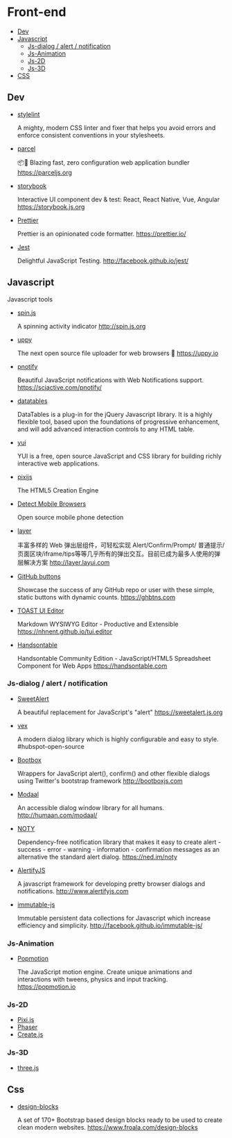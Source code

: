 # Front-end

- [Dev](#dev)
- [Javascript](#javascript)
  - [Js-dialog / alert / notification](#js-dialog--alert--notification)
  - [Js-Animation](#js-animation)
  - [Js-2D](#js-2d)
  - [Js-3D](#js-3d)
- [CSS](#css)

## Dev

- [stylelint](https://stylelint.io/)

  A mighty, modern CSS linter and fixer that helps you avoid errors and enforce consistent conventions in your stylesheets.
  
- [parcel](https://github.com/parcel-bundler/parcel)

  📦🚀 Blazing fast, zero configuration web application bundler https://parceljs.org

- [storybook](https://github.com/storybooks/storybook)

  Interactive UI component dev & test: React, React Native, Vue, Angular https://storybook.js.org
  
- [Prettier](https://github.com/prettier/prettier)

  Prettier is an opinionated code formatter. https://prettier.io/
  
- [Jest](https://facebook.github.io/jest/)

  Delightful JavaScript Testing. http://facebook.github.io/jest/

## Javascript

Javascript tools

- [spin.js](https://github.com/fgnass/spin.js)
  
  A spinning activity indicator http://spin.js.org

- [uppy](https://github.com/transloadit/uppy)

  The next open source file uploader for web browsers 🐶 https://uppy.io

- [pnotify](https://github.com/sciactive/pnotify)

  Beautiful JavaScript notifications with Web Notifications support. https://sciactive.com/pnotify/

- [datatables](https://datatables.net)

  DataTables is a plug-in for the jQuery Javascript library. It is a highly flexible tool, based upon the foundations of progressive enhancement, and will add advanced interaction controls to any HTML table.

- [yui](https://yuilibrary.com/)

  YUI is a free, open source JavaScript and CSS library for building richly interactive web applications.

- [pixijs](http://www.pixijs.com/)

  The HTML5 Creation Engine

- [Detect Mobile Browsers](http://detectmobilebrowsers.com/)

  Open source mobile phone detection
  
- [layer](https://github.com/sentsin/layer/)

  丰富多样的 Web 弹出层组件，可轻松实现 Alert/Confirm/Prompt/ 普通提示/页面区块/iframe/tips等等几乎所有的弹出交互。目前已成为最多人使用的弹层解决方案 http://layer.layui.com
  
- [GitHub buttons](https://github.com/mdo/github-buttons)

  Showcase the success of any GitHub repo or user with these simple, static buttons with dynamic counts. https://ghbtns.com
 
- [TOAST UI Editor](https://github.com/nhnent/tui.editor)

  Markdown WYSIWYG Editor - Productive and Extensible https://nhnent.github.io/tui.editor
  
- [Handsontable](https://github.com/handsontable/handsontable)

  Handsontable Community Edition - JavaScript/HTML5 Spreadsheet Component for Web Apps https://handsontable.com
  
### Js-dialog / alert / notification

- [SweetAlert ](https://github.com/t4t5/sweetalert)

  A beautiful replacement for JavaScript's "alert" https://sweetalert.js.org
  
- [vex](https://github.com/HubSpot/vex)

  A modern dialog library which is highly configurable and easy to style. #hubspot-open-source
  
- [Bootbox](https://github.com/makeusabrew/bootbox)

  Wrappers for JavaScript alert(), confirm() and other flexible dialogs using Twitter's bootstrap framework http://bootboxjs.com
  
- [Modaal](https://github.com/humaan/Modaal)

  An accessible dialog window library for all humans. http://humaan.com/modaal/

- [NOTY](https://github.com/needim/noty)

  Dependency-free notification library that makes it easy to create alert - success - error - warning - information - confirmation messages as an alternative the standard alert dialog. https://ned.im/noty
  
- [AlertifyJS](https://github.com/MohammadYounes/AlertifyJS)

  A javascript framework for developing pretty browser dialogs and notifications. http://www.alertifyjs.com

- [immutable-js](https://github.com/facebook/immutable-js/)

  Immutable persistent data collections for Javascript which increase efficiency and simplicity. http://facebook.github.io/immutable-js/
  
### Js-Animation

  - [Popmotion](https://github.com/popmotion/popmotion)
  
    The JavaScript motion engine. Create unique animations and interactions with tweens, physics and input tracking. https://popmotion.io

### Js-2D

- [Pixi.js](http://www.pixijs.com/)
- [Phaser](http://phaser.io/)
- [Create.js](https://www.createjs.com/)

### Js-3D

- [three.js](https://threejs.org/)
  
## Css

- [design-blocks](https://github.com/froala/design-blocks)

  A set of 170+ Bootstrap based design blocks ready to be used to create clean modern websites. https://www.froala.com/design-blocks
  
